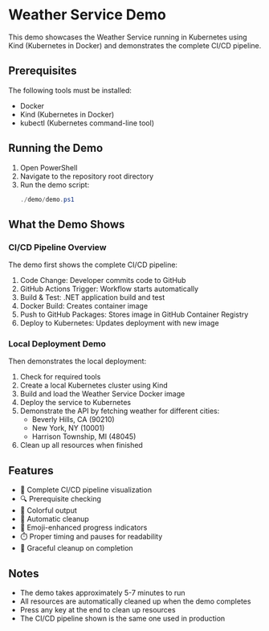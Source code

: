 # Weather Service Demo

This demo showcases the Weather Service running in Kubernetes using Kind (Kubernetes in Docker) and demonstrates the complete CI/CD pipeline.

## Prerequisites

The following tools must be installed:
- Docker
- Kind (Kubernetes in Docker)
- kubectl (Kubernetes command-line tool)

## Running the Demo

1. Open PowerShell
2. Navigate to the repository root directory
3. Run the demo script:
   ```powershell
   ./demo/demo.ps1
   ```

## What the Demo Shows

### CI/CD Pipeline Overview
The demo first shows the complete CI/CD pipeline:
1. Code Change: Developer commits code to GitHub
2. GitHub Actions Trigger: Workflow starts automatically
3. Build & Test: .NET application build and test
4. Docker Build: Creates container image
5. Push to GitHub Packages: Stores image in GitHub Container Registry
6. Deploy to Kubernetes: Updates deployment with new image

### Local Deployment Demo
Then demonstrates the local deployment:
1. Check for required tools
2. Create a local Kubernetes cluster using Kind
3. Build and load the Weather Service Docker image
4. Deploy the service to Kubernetes
5. Demonstrate the API by fetching weather for different cities:
   - Beverly Hills, CA (90210)
   - New York, NY (10001)
   - Harrison Township, MI (48045)
6. Clean up all resources when finished

## Features

- 🔄 Complete CI/CD pipeline visualization
- 🔍 Prerequisite checking
- 🎨 Colorful output
- 🔄 Automatic cleanup
- 🌈 Emoji-enhanced progress indicators
- ⏱️ Proper timing and pauses for readability
- 🧹 Graceful cleanup on completion

## Notes

- The demo takes approximately 5-7 minutes to run
- All resources are automatically cleaned up when the demo completes
- Press any key at the end to clean up resources
- The CI/CD pipeline shown is the same one used in production 
